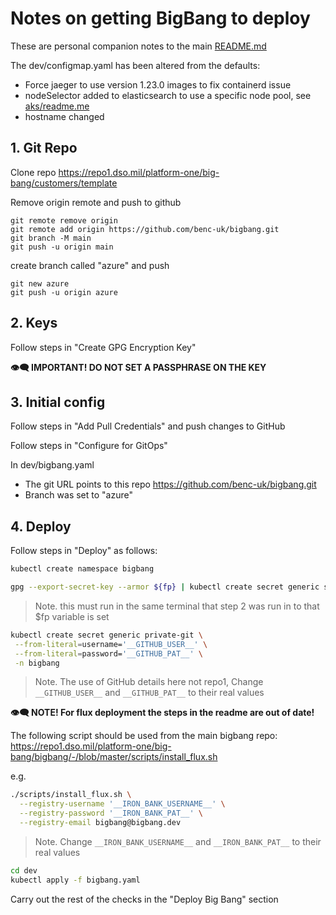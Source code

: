 # Notes on getting BigBang to deploy

These are personal companion notes to the main [README.md](./README.md)

The dev/configmap.yaml has been altered from the defaults:

- Force jaeger to use version 1.23.0 images to fix containerd issue
- nodeSelector added to elasticsearch to use a specific node pool, see [aks/readme.me](./aks/readme.md)
- hostname changed

## 1. Git Repo

Clone repo https://repo1.dso.mil/platform-one/big-bang/customers/template

Remove origin remote and push to github

```
git remote remove origin
git remote add origin https://github.com/benc-uk/bigbang.git
git branch -M main
git push -u origin main
```

create branch called "azure" and push

```
git new azure
git push -u origin azure
```

## 2. Keys

Follow steps in "Create GPG Encryption Key"

**👁‍🗨 IMPORTANT! DO NOT SET A PASSPHRASE ON THE KEY**

## 3. Initial config

Follow steps in "Add Pull Credentials" and push changes to GitHub

Follow steps in "Configure for GitOps"

In dev/bigbang.yaml

- The git URL points to this repo https://github.com/benc-uk/bigbang.git
- Branch was set to "azure"

## 4. Deploy

Follow steps in "Deploy" as follows:

```bash
kubectl create namespace bigbang
```

```bash
gpg --export-secret-key --armor ${fp} | kubectl create secret generic sops-gpg -n bigbang --from-file=bigbangkey=/dev/stdin
```

> Note. this must run in the same terminal that step 2 was run in to that $fp variable is set

```bash
kubectl create secret generic private-git \
 --from-literal=username='__GITHUB_USER__' \
 --from-literal=password='__GITHUB_PAT__' \
 -n bigbang
```

> Note. The use of GitHub details here not repo1, Change `__GITHUB_USER__` and `__GITHUB_PAT__` to their real values

**👁‍🗨 NOTE! For flux deployment the steps in the readme are out of date!**

The following script should be used from the main bigbang repo:
https://repo1.dso.mil/platform-one/big-bang/bigbang/-/blob/master/scripts/install_flux.sh

e.g.

```bash
./scripts/install_flux.sh \
  --registry-username '__IRON_BANK_USERNAME__' \
  --registry-password '__IRON_BANK_PAT__' \
  --registry-email bigbang@bigbang.dev
```

> Note. Change `__IRON_BANK_USERNAME__` and `__IRON_BANK_PAT__` to their real values

```bash
cd dev
kubectl apply -f bigbang.yaml
```

Carry out the rest of the checks in the "Deploy Big Bang" section
